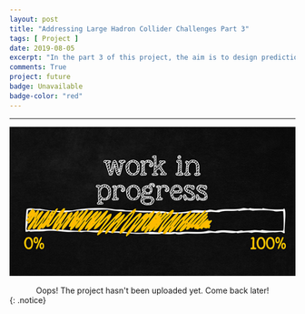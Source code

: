 ```yaml
---
layout: post
title: "Addressing Large Hadron Collider Challenges Part 3"
tags: [ Project ]
date: 2019-08-05
excerpt: "In the part 3 of this project, the aim is to design prediction model that will give best score (ROC AUC) and will meet the constraints of similar performance on simulated and real data (agreement check) decorrelation with the mass (correlation check)."
comments: True
project: future
badge: Unavailable
badge-color: "red"
---
```


---

![png](/assets/img/wip.jpg)
<center> Oops! The project hasn't been uploaded yet. Come back later! </center>
{: .notice}
